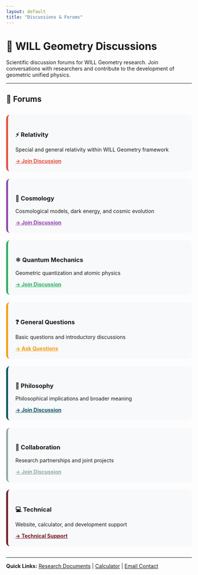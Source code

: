 ```yaml
---
layout: default
title: "Discussions & Forums"
---
```


# 💬 WILL Geometry Discussions

Scientific discussion forums for WILL Geometry research. Join conversations with researchers and contribute to the development of geometric unified physics.

---

## 🔬 Forums

<div style="display: grid; grid-template-columns: repeat(auto-fit, minmax(280px, 1fr)); gap: 20px; margin: 30px 0;">

<div style="background: #f8f9fa; padding: 20px; border-radius: 10px; border-left: 5px solid #e74c3c;">
    <h3>⚡ Relativity</h3>
    <p>Special and general relativity within WILL Geometry framework</p>
    <a href="/WILL/discussions/relativity/" style="color: #e74c3c; font-weight: bold;">→ Join Discussion</a>
</div>

<div style="background: #f8f9fa; padding: 20px; border-radius: 10px; border-left: 5px solid #8e44ad;">
    <h3>🌌 Cosmology</h3>
    <p>Cosmological models, dark energy, and cosmic evolution</p>
    <a href="/WILL/discussions/cosmology/" style="color: #8e44ad; font-weight: bold;">→ Join Discussion</a>
</div>

<div style="background: #f8f9fa; padding: 20px; border-radius: 10px; border-left: 5px solid #27ae60;">
    <h3>⚛️ Quantum Mechanics</h3>
    <p>Geometric quantization and atomic physics</p>
    <a href="/WILL/discussions/quantum/" style="color: #27ae60; font-weight: bold;">→ Join Discussion</a>
</div>

<div style="background: #f8f9fa; padding: 20px; border-radius: 10px; border-left: 5px solid #f39c12;">
    <h3>❓ General Questions</h3>
    <p>Basic questions and introductory discussions</p>
    <a href="/WILL/discussions/general/" style="color: #f39c12; font-weight: bold;">→ Ask Questions</a>
</div>

<div style="background: #f8f9fa; padding: 20px; border-radius: 10px; border-left: 5px solid #0c5460;">
    <h3>🤔 Philosophy</h3>
    <p>Philosophical implications and broader meaning</p>
    <a href="/WILL/discussions/philosophy/" style="color: #0c5460; font-weight: bold;">→ Join Discussion</a>
</div>

<div style="background: #f8f9fa; padding: 20px; border-radius: 10px; border-left: 5px solid #95a5a6;">
    <h3>🤝 Collaboration</h3>
    <p>Research partnerships and joint projects</p>
    <a href="/WILL/discussions/collaboration/" style="color: #95a5a6; font-weight: bold;">→ Join Discussion</a>
</div>

<div style="background: #f8f9fa; padding: 20px; border-radius: 10px; border-left: 5px solid #721c24;">
    <h3>💻 Technical</h3>
    <p>Website, calculator, and development support</p>
    <a href="/WILL/discussions/technical/" style="color: #721c24; font-weight: bold;">→ Technical Support</a>
</div>

</div>

---

**Quick Links:** [Research Documents](/WILL/) | [Calculator](/WILL/calculator/) | [Email Contact](mailto:egeometricity@gmail.com)